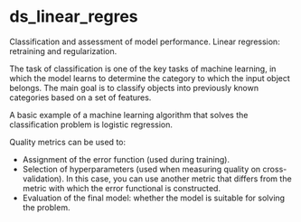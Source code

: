 # ds_linear_regres
Classification and assessment of model performance. Linear regression: retraining and regularization.

The task of classification is one of the key tasks of machine learning, in which the model learns to determine the category to which the input object belongs. The main goal is to classify objects into previously known categories based on a set of features.

A basic example of a machine learning algorithm that solves the classification problem is logistic regression.

Quality metrics can be used to:
- Assignment of the error function (used during training).
- Selection of hyperparameters (used when measuring quality on cross-validation). In this case, you can use another metric that differs from the metric with which the error functional is constructed.
- Evaluation of the final model: whether the model is suitable for solving the problem.


